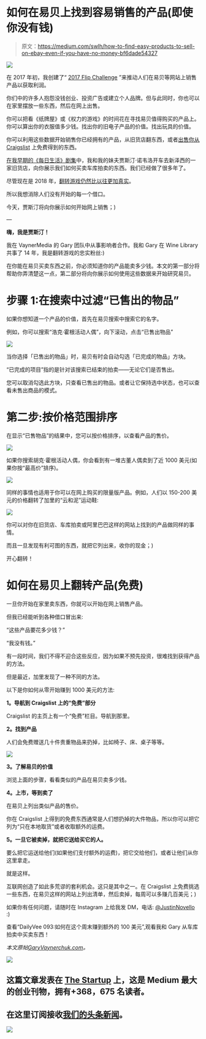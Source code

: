 # 如何在易贝上找到容易销售的产品(即使你没有钱)

> 原文：<https://medium.com/swlh/how-to-find-easy-products-to-sell-on-ebay-even-if-you-have-no-money-bf6dade54327>

![](img/a5adad3f45ad7a2a0bbfb53a11bb3a73.png)

在 2017 年初，我创建了“ [2017 Flip Challenge](https://www.youtube.com/watch?v=lv_8StGEegc) ”来推动人们在易贝等网站上销售产品以获取利润。

你们中的许多人抱怨没钱创业、投资广告或建立个人品牌。但与此同时，你也可以在家里摆放一些东西，然后在网上出售。

你可以把看《纸牌屋》或《权力的游戏》的时间花在寻找易贝值得购买的产品上。你可以算出你的衣服值多少钱。找出你的旧电子产品的价值。找出玩具的价值。

你可以利用这些数据开始销售你已经拥有的产品，从旧货店翻东西，或者[出售你从 Craigslist](https://www.garyvaynerchuk.com/the-ultimate-flip-how-to-find-free-stuff-to-sell-on-facebook-marketplace-craigslist-and-ebay/) 上免费得到的东西。

[在我早期的《每日生活》剧集](https://www.youtube.com/watch?v=WwhP754Cqw0)中，我和我的妹夫贾斯汀·诺韦洛开车去新泽西的一家旧货店，向你展示我们如何买卖车库拍卖的东西。我们已经做了很多年了。

尽管现在是 2018 年，[翻转游戏仍然比以往更加真实](https://www.youtube.com/watch?v=U8uzd1y8eAo)。

所以我想消除人们没有开始的每一个借口。

今天，贾斯汀将向你展示如何开始网上销售；)

—

**嗨，我是贾斯汀！**

我在 VaynerMedia 的 Gary 团队中从事影响者合作。我和 Gary 在 Wine Library 共事了 14 年，我是翻转游戏的忠实粉丝:)

在你能在易贝买卖东西之前，你必须知道你的产品能卖多少钱。本文的第一部分将帮助你弄清楚这一点，第二部分将向你展示如何使用这些数据来开始研究易贝。

# 步骤 1:在搜索中过滤“已售出的物品”

如果你想知道一个产品的价值，首先在易贝搜索中搜索它的名字。

例如，你可以搜索“浩克·霍根活动人偶”，向下滚动，点击“已售出物品”

![](img/f4c777d20587b5c2c4b2f22e060ff7ca.png)

当你选择「已售出的物品」时，易贝有时会自动勾选「已完成的物品」方块。

“已完成的项目”指的是针对该搜索已结束的拍卖——无论它们是否售出。

您可以取消勾选此方块，只查看已售出的物品。或者让它保持选中状态，也可以查看未售出商品的模式。

# 第二步:按价格范围排序

在显示“已售物品”的结果中，您可以按价格排序，以查看产品的售价。

![](img/019d344639c461cbc6a68fdf2f0fdb8d.png)

如果你搜索胡克·霍根活动人偶，你会看到有一堆古董人偶卖到了近 1000 美元(如果你按“最高价”排序)。

![](img/982ab1da7dca6e7efaaca011ba861c6e.png)

同样的事情也适用于你可以在网上购买的限量版产品。例如，人们以 150-200 美元的价格翻转了加里的“云和泥”运动鞋:

![](img/9fcc81e303d12d88913b50ab50225520.png)

你可以对你在旧货店、车库拍卖或阿里巴巴这样的网站上找到的产品做同样的事情。

而且一旦发现有利可图的东西，就把它列出来，收你的现金；)

开心翻转！

# 如何在易贝上翻转产品(免费)

一旦你开始在家里卖东西，你就可以开始在网上销售产品。

但我已经能听到各种借口冒出来:

“这些产品要花多少钱？”

“我没有钱。”

有一段时间，我们不得不迎合这些反应，因为如果不预先投资，很难找到获得产品的方法。

但是最近，加里发现了一种不同的方法。

以下是你如何从零开始赚到 1000 美元的方法:

**1。导航到 Craigslist 上的“免费”部分**

Craigslist 的主页上有一个“免费”栏目。导航到那里。

**2。找到产品**

人们会免费赠送几十件贵重物品来扔掉，比如椅子、床、桌子等等。

![](img/d1158f6e15dfe0e09d267e8033dad2f9.png)

**3。了解易贝的价值**

浏览上面的步骤，看看类似的产品在易贝卖多少钱。

**4。上市，等到卖了**

在易贝上列出类似产品的售价。

你在 Craigslist 上得到的免费东西通常是人们想扔掉的大件物品，所以你可以把它列为“只在本地取货”或者收取额外的运费。

**5。一旦它被卖掉，就把它送给买它的人。**

要么把它运送给他们(如果他们支付额外的运费)，把它交给他们，或者让他们从你这里拿走。

就是这样。

互联网创造了如此多荒谬的套利机会。这只是其中之一。在 Craigslist 上免费挑选一些东西，在易贝这样的网站上列出清单，然后卖掉，每周可以多赚几百美元；)

如果你有任何问题，请随时在 Instagram 上给我发 DM，电话: [@JustinNovello](https://www.instagram.com/justinnovello/) :)

查看“DailyVee 093:如何在这个周末赚到额外的 100 美元”,观看我和 Gary 从车库拍卖中买卖东西！

*本文原帖*[*GaryVaynerchuk.com*](https://www.garyvaynerchuk.com/find-easy-products-to-sell-on-ebay/)*。*

[![](img/308a8d84fb9b2fab43d66c117fcc4bb4.png)](https://medium.com/swlh)

## 这篇文章发表在 [The Startup](https://medium.com/swlh) 上，这是 Medium 最大的创业刊物，拥有+368，675 名读者。

## 在这里订阅接收[我们的头条新闻](http://growthsupply.com/the-startup-newsletter/)。

[![](img/b0164736ea17a63403e660de5dedf91a.png)](https://medium.com/swlh)